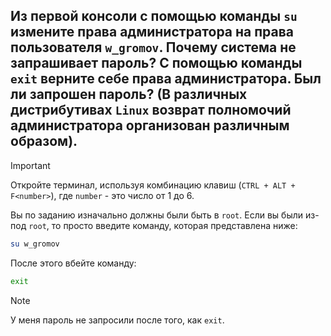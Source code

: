 ## Из первой консоли с помощью команды `su` измените права администратора на права пользователя `w_gromov`. Почему система не запрашивает пароль? С помощью команды `exit` верните себе права администратора. Был ли запрошен пароль? (В различных дистрибутивах `Linux` возврат полномочий администратора организован различным образом).

> [!IMPORTANT]
> Откройте терминал, используя комбинацию клавиш (`CTRL + ALT + F<number>`), где `number` - это число от 1 до 6.

Вы по заданию изначально должны были быть в `root`. Если вы были из-под `root`, то просто введите команду, которая представлена ниже: 

```bash
su w_gromov
```

После этого вбейте команду: 

```bash
exit
```

> [!NOTE]
> У меня пароль не запросили после того, как `exit`.
